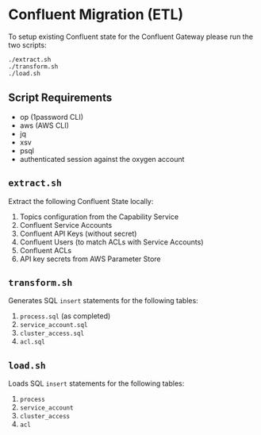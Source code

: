 # Confluent Migration (ETL)

To setup existing Confluent state for the Confluent Gateway please run the two scripts:

```
./extract.sh
./transform.sh
./load.sh
```

## Script Requirements

- op (1password CLI)
- aws (AWS CLI)
- jq
- xsv
- psql
- authenticated session against the oxygen account

## `extract.sh`

Extract the following Confluent State locally:

1. Topics configuration from the Capability Service
1. Confluent Service Accounts
1. Confluent API Keys (without secret)
1. Confluent Users (to match ACLs with Service Accounts)
1. Confluent ACLs
1. API key secrets from AWS Parameter Store

## `transform.sh`

Generates SQL `insert` statements for the following tables:

1. `process.sql` (as completed)
1. `service_account.sql`
1. `cluster_access.sql`
1. `acl.sql`

## `load.sh`

Loads SQL `insert` statements for the following tables:

1. `process`
1. `service_account`
1. `cluster_access`
1. `acl`
